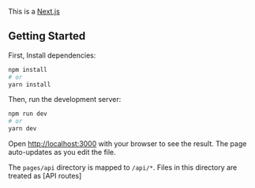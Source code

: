 This is a [Next.js](https://nextjs.org/)

## Getting Started

First, Install dependencies:

```bash
npm install
# or
yarn install
```

Then, run the development server:

```bash
npm run dev
# or
yarn dev
```

Open [http://localhost:3000](http://localhost:3000) with your browser to see the result.
The page auto-updates as you edit the file.

The `pages/api` directory is mapped to `/api/*`. Files in this directory are treated as [API routes]
